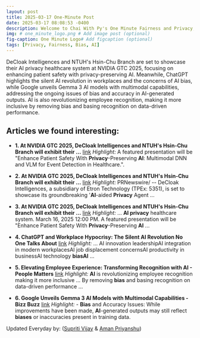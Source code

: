 ```yaml
---
layout: post
title: 2025-03-17 One-Minute Post
date: 2025-03-17 08:08:53 -0400
description: Welcome to Chai With Py's One Minute Fairness and Privacy, which aims to provide you the current happenings in the world of Fairness, Privacy, and AI.
img: # one_minute_logo.png # Add image post (optional)
fig-caption: One Minute Logo# Add figcaption (optional)
tags: [Privacy, Fairness, Bias, AI]
---
```


DeCloak Intelligences and NTUH's Hsin-Chu Branch are set to showcase their AI privacy healthcare system at NVIDIA GTC 2025, focusing on enhancing patient safety with privacy-preserving AI. Meanwhile, ChatGPT highlights the silent AI revolution in workplaces and the concerns of AI bias, while Google unveils Gemma 3 AI models with multimodal capabilities, addressing the ongoing issues of bias and accuracy in AI-generated outputs. AI is also revolutionizing employee recognition, making it more inclusive by removing bias and basing recognition on data-driven performance.

## Articles we found interesting:

- **1. At NVIDIA GTC 2025, DeCloak Intelligences and NTUH&#39;s Hsin-Chu Branch will exhibit their ...** [link](https://www.fox44news.com/business/press-releases/cision/20250316HK40499/at-nvidia-gtc-2025-decloak-intelligences-and-ntuhs-hsin-chu-branch-will-exhibit-their-ai-privacy-healthcare-system)
_Highlight:_ A featured presentation will be &quot;Enhance Patient Safety With <b>Privacy</b>-Preserving <b>AI</b>: Multimodal DNN and VLM for Event Detection in Healthcare.&quot;.

- **2. At NVIDIA GTC 2025, DeCloak Intelligences and NTUH&#39;s Hsin-Chu Branch will exhibit their ...** [link](https://www.prnewswire.com/news-releases/at-nvidia-gtc-2025-decloak-intelligences-and-ntuhs-hsin-chu-branch-will-exhibit-their-ai-privacy-healthcare-system-302400925.html)
_Highlight:_ PRNewswire/ -- DeCloak Intelligences, a subsidiary of Etron Technology (TPEx: 5351), is set to showcase its groundbreaking &#39;<b>AI</b>-aided <b>Privacy</b> Agent&nbsp;...

- **3. At NVIDIA GTC 2025, DeCloak Intelligences and NTUH&#39;s Hsin-Chu Branch will exhibit their ...** [link](https://www.streetinsider.com/PRNewswire/At%2BNVIDIA%2BGTC%2B2025%252C%2BDeCloak%2BIntelligences%2Band%2BNTUHs%2BHsin-Chu%2BBranch%2Bwill%2Bexhibit%2Btheir%2BAI%2Bprivacy%2Bhealthcare%2Bsystem/24505144.html)
_Highlight:_ ... <b>AI privacy</b> healthcare system. March 16, 2025 12:00 PM. A featured presentation will be &quot;Enhance Patient Safety With <b>Privacy</b>-Preserving <b>AI</b>&nbsp;...

- **4. ChatGPT and Workplace Hypocrisy: The Silent <b>AI</b> Revolution No One Talks About** [link](https://www.prittleprattlenews.com/business/chatgpt-and-workplace-hypocrisy/)
_Highlight:_ ... AI innovation leadershipAI integration in modern workplacesAI job displacement concernsAI productivity in businessAI technology <b>biasAI</b>&nbsp;...

- **5. Elevating Employee Experience: Transforming Recognition with <b>AI</b> - People Matters** [link](https://www.peoplematters.in/article/rewards-recognition-technology/elevating-employee-experience-transforming-recognition-with-ai-44795)
_Highlight:_ <b>AI</b> is revolutionizing employee recognition making it more inclusive ... By removing <b>bias</b> and basing recognition on data-driven performance&nbsp;...

- **6. Google Unveils Gemma 3 <b>AI</b> Models with Multimodal Capabilities - Bizz Buzz** [link](https://www.bizzbuzz.news/technology/ai/google-unveils-gemma-3-ai-models-with-multimodal-capabilities-1355482)
_Highlight:_ - <b>Bias</b> and Accuracy Issues: While improvements have been made, <b>AI</b>-generated outputs may still reflect <b>biases</b> or inaccuracies present in training data.


Updated Everyday by: (<a href="https://supritivijay.github.io/">Supriti Vijay</a> & <a href="https://amanpriyanshu.github.io/">Aman Priyanshu</a>)
